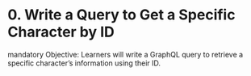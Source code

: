 # 0. Write a Query to Get a Specific Character by ID
mandatory
Objective: Learners will write a GraphQL query to retrieve a specific character’s information using their ID.

